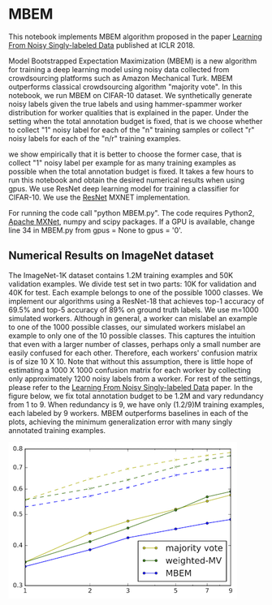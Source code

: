 # MBEM
This notebook implements MBEM algorithm proposed in the paper [Learning From Noisy Singly-labeled Data](https://openreview.net/forum?id=H1sUHgb0Z) published at ICLR 2018.

Model Bootstrapped Expectation Maximization (MBEM) is a new algorithm for training a deep learning model using noisy data collected from crowdsourcing platforms such as Amazon Mechanical Turk. MBEM outperforms classical crowdsourcing algorithm "majority vote". In this notebook, we run MBEM on CIFAR-10 dataset. We synthetically generate noisy labels given the true labels and using hammer-spammer worker distribution for worker qualities that is explained in the paper. Under the setting when the total annotation budget is fixed, that is we choose whether to collect "1" noisy label for each of the "n" training samples or collect "r" noisy labels for each of the "n/r" training examples.

we show empirically that it is better to choose the former case, that is collect "1" noisy label per example for as many training examples as possible when the total annotation budget is fixed. It takes a few hours to run this notebook and obtain the desired numerical results when using gpus. We use ResNet deep learning model for training a classifier for CIFAR-10. We use the [ResNet](https://github.com/tornadomeet/ResNet/) MXNET implementation.

For running the code call "python MBEM.py". The code requires Python2, [Apache MXNet](https://mxnet.incubator.apache.org/), numpy and scipy packages. 
If a GPU is available, change line 34 in MBEM.py from gpus = None to gpus = '0'. 

## Numerical Results on ImageNet dataset
The ImageNet-1K dataset contains 1.2M training examples and 50K validation examples. 
We divide test set in two parts: 10K for validation and 40K for test. 
Each example belongs to one of the possible 1000 classes. 
We implement our algorithms using a ResNet-18 that achieves top-1 accuracy of 69.5%
and top-5 accuracy of 89% on ground truth labels. 
We use m=1000 simulated workers. 
Although in general, a worker can mislabel an example to one of the 1000 possible classes, 
our simulated workers mislabel 
an example to only one of the 10 possible classes. 
This captures the intuition that even with a larger number of classes, perhaps only a small number are easily confused for each other.
Therefore, each workers' confusion matrix is of size 10 X 10. 
Note that without this assumption, 
there is little hope of estimating a 1000 X 1000 confusion matrix 
for each worker by collecting only approximately 1200 noisy labels from a worker. 
For rest of the settings, please refer to the [Learning From Noisy Singly-labeled Data](https://openreview.net/forum?id=H1sUHgb0Z) paper. 
In the figure below, we fix total annotation budget to be 1.2M 
and vary redundancy from 1 to 9. 
When redundancy is 9, we have only (1.2/9)M training examples,
each labeled by 9 workers. 
MBEM outperforms baselines
in each of the plots, 
achieving the minimum generalization error 
with many singly annotated training examples.

![Figure 1][logo] 

[logo]:https://github.com/khetan2/MBEM/blob/master/2_chs.png     
